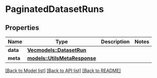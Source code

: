 # PaginatedDatasetRuns

## Properties

Name | Type | Description | Notes
------------ | ------------- | ------------- | -------------
**data** | [**Vec<models::DatasetRun>**](DatasetRun.md) |  | 
**meta** | [**models::UtilsMetaResponse**](utilsMetaResponse.md) |  | 

[[Back to Model list]](../README.md#documentation-for-models) [[Back to API list]](../README.md#documentation-for-api-endpoints) [[Back to README]](../README.md)


